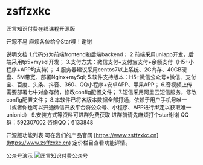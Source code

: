 # zsffzxkc
匠言知识付费在线课程开源版

开源不易 麻烦各位给个Star噢！谢谢

说明文档
1.代码分为前端frontend和后端backend；
2.前端采用uniapp开发，后端采用tp5+mysql开发；
3.支付方式：微信支付+支付宝支付+余额支付（H5+小程序+APP均支持）；
4.服务器建议采用centos7以上系统、2G内存、40GB硬盘、5M带宽、部署Nginx+mySql;
5.软件支持版本：H5+微信公众号+微信、支付宝、百度、头条、抖音、360、QQ小程序+安卓APP、苹果APP；
6.音视频上传需要部署七牛对象存储，修改config配置文件；
7.短信采用阿里云短信服务，修改config配置文件；
8.本软件已将各版本数据全部打通，依赖于用户手机号唯一（或者你也可以开通微信开放平台将公众号、小程序、APP进行绑定以获取唯一unionid）
9.安装方式等资料可进群免费获取 进群前请先麻烦打个star谢谢 QQ群：592307002 咨询QQ：6133848

开源版功能列表 可在我们的产品官网 [https://www.zsffzxkc.cn](https://www.zsffzxkc.cn) 定价栏目查看功能详情。

公众号演示
![匠言知识付费公众号](https://images.gitee.com/uploads/images/2020/1204/133646_fc59ad81_5692029.jpeg "qrcode_for_gh_5dd362b7fa9b_258 (1).jpg")
